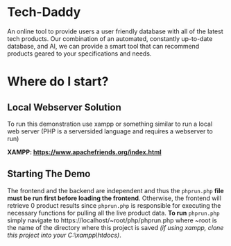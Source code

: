 # Tech-Daddy
An online tool to provide users a user friendly database with all of the latest tech products. 
Our combination of an automated, constantly up-to-date database, and AI, we can provide a smart tool 
that can recommend products geared to your specifications and needs. 

# Where do I start?
## Local Webserver Solution
To run this demonstration use xampp or something similar to run a local web server (PHP is a serversided language and requires a webserver to run)

**XAMPP: https://www.apachefriends.org/index.html**
## Starting The Demo
The frontend and the backend are independent and thus the `phprun.php` **file must be run first before loading the frontend**. Otherwise, the frontend will retrieve 0 product results since `phprun.php` is responsible for executing the necessary functions for pulling all the live product data. **To run** `phprun.php` simply navigate to https://localhost/~root/php/phprun.php
where ~root is the name of the directory where this project is saved *(if using xampp, clone this project into your C:\xampp\htdocs)*. 


